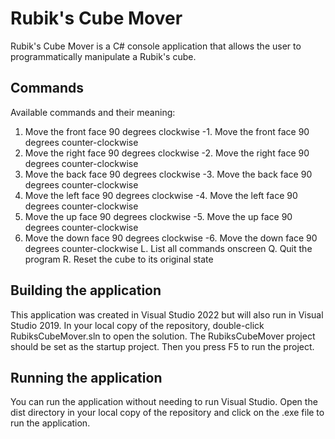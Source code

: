﻿# Rubik's Cube Mover

Rubik's Cube Mover is a C# console application that allows the user to programmatically manipulate a Rubik's cube.

## Commands

Available commands and their meaning:
1. Move the front face 90 degrees clockwise
-1. Move the front face 90 degrees counter-clockwise
2. Move the right face 90 degrees clockwise
-2. Move the right face 90 degrees counter-clockwise
3. Move the back face 90 degrees clockwise
-3. Move the back face 90 degrees counter-clockwise
4. Move the left face 90 degrees clockwise
-4. Move the left face 90 degrees counter-clockwise
5. Move the up face 90 degrees clockwise
-5. Move the up face 90 degrees counter-clockwise
6. Move the down face 90 degrees clockwise
-6. Move the down face 90 degrees counter-clockwise
L. List all commands onscreen
Q. Quit the program
R. Reset the cube to its original state

## Building the application

This application was created in Visual Studio 2022 but will also run in Visual Studio 2019. In your local copy of the repository, double-click RubiksCubeMover.sln to open the solution. The RubiksCubeMover project should be set as the startup project. Then you press F5 to run the project.

## Running the application

You can run the application without needing to run Visual Studio. Open the dist directory in your local copy of the repository and click on the .exe file to run the application.

